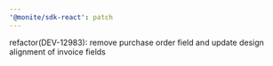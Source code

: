 ```yaml
---
'@monite/sdk-react': patch
---
```


refactor(DEV-12983): remove purchase order field and update design alignment of invoice fields
